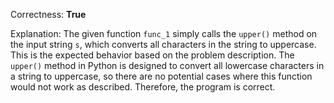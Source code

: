 Correctness: **True**

Explanation: The given function `func_1` simply calls the `upper()` method on the input string `s`, which converts all characters in the string to uppercase. This is the expected behavior based on the problem description. The `upper()` method in Python is designed to convert all lowercase characters in a string to uppercase, so there are no potential cases where this function would not work as described. Therefore, the program is correct.